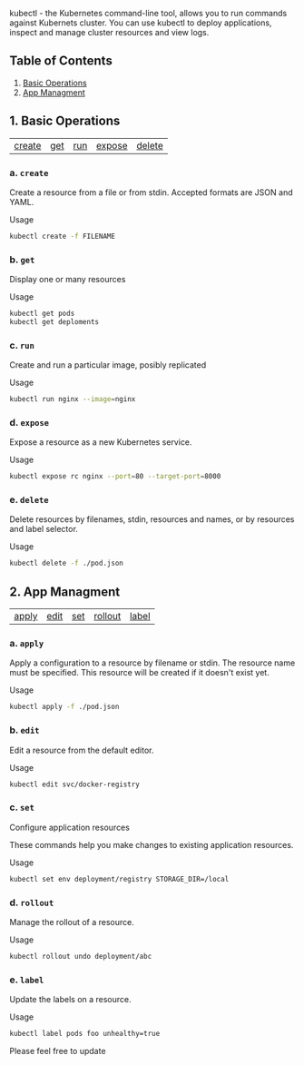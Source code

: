 kubectl - the Kubernetes command-line tool, allows you to run commands against Kubernets cluster. You can use kubectl to deploy applications, inspect and manage cluster resources and view logs. 

## Table of Contents 
  1. [Basic Operations](#1-basic-operations)
  2. [App Managment](#2-app-managment)

## 1. Basic Operations
<table>
    <tr>
	<td><a href="#a-create">create</a></td>
	<td><a href="#b-get">get</a></td>
	<td><a href="#c-run">run</a></td>
	<td><a href="#d-expose">expose</a></td>
	<td><a href="#e-delete">delete</a></td>
    </tr>
</table>

### a. `create`
Create a resource from a file or from stdin. Accepted formats are JSON and YAML.

Usage
```bash
kubectl create -f FILENAME 
```

### b. `get`
Display one or many resources

Usage
```bash
kubectl get pods
kubectl get deploments
```

### c. `run`
Create and run a particular image, posibly replicated 

Usage
```bash
kubectl run nginx --image=nginx
```

### d. `expose`
Expose a resource as a new Kubernetes service.

Usage
```bash
kubectl expose rc nginx --port=80 --target-port=8000
```

### e. `delete`
Delete resources by filenames, stdin, resources and names, or by resources and label selector.

Usage
```bash
kubectl delete -f ./pod.json
```


## 2. App Managment
<table>
    <tr>
        <td><a href="#a-apply">apply</a></td>
        <td><a href="#b-edit">edit</a></td>
        <td><a href="#c-set">set</a></td>
        <td><a href="#d-rollout">rollout</a></td>
        <td><a href="#e-label">label</a></td>
    </tr>
</table>


### a. `apply`
Apply a configuration to a resource by filename or stdin. The resource name must be specified. This resource will be created if it doesn't exist yet.

Usage 
```bash
kubectl apply -f ./pod.json
```

### b. `edit`
Edit a resource from the default editor.

Usage 
```bash
kubectl edit svc/docker-registry
```

### c. `set`
Configure application resources

These commands help you make changes to existing application resources.

Usage
```bash
kubectl set env deployment/registry STORAGE_DIR=/local
```

### d. `rollout`
Manage the rollout of a resource.

Usage
```bash
kubectl rollout undo deployment/abc
```

### e. `label`
Update the labels on a resource.

Usage
```bash
kubectl label pods foo unhealthy=true
```


Please feel free to update

